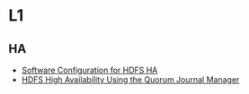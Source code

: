 L1
====

HA
---

- [Software Configuration for HDFS HA](http://www.cloudera.com/content/cloudera/en/documentation/cdh4/latest/CDH4-High-Availability-Guide/cdh4hag_topic_2_3.html)
- [HDFS High Availability Using the Quorum Journal Manager](http://hadoop.apache.org/docs/r2.3.0/hadoop-yarn/hadoop-yarn-site/HDFSHighAvailabilityWithQJM.html)
